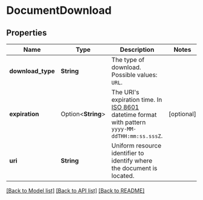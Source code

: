 # DocumentDownload

## Properties

Name | Type | Description | Notes
------------ | ------------- | ------------- | -------------
**download_type** | **String** | The type of download. Possible values: `URL`. | 
**expiration** | Option<**String**> | The URI's expiration time. In [ISO 8601](https://developer-docs.amazon.com/sp-api/docs/iso-8601) datetime format with pattern `yyyy-MM-ddTHH:mm:ss.sssZ`. | [optional]
**uri** | **String** | Uniform resource identifier to identify where the document is located. | 

[[Back to Model list]](../README.md#documentation-for-models) [[Back to API list]](../README.md#documentation-for-api-endpoints) [[Back to README]](../README.md)


